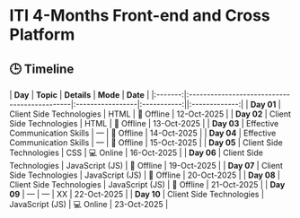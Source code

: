 # ITI 4-Months Front-end and Cross Platform

## 🕒 Timeline

| **Day** | **Topic** | **Details** | **Mode** | **Date** |
|:-------:|:---------------------------------------------|:-----------------|:-----------:||:-------------:|
| **Day 01** | Client Side Technologies | HTML | 🏫 Offline | 12-Oct-2025 |
| **Day 02** | Client Side Technologies | HTML | 🏫 Offline | 13-Oct-2025 |
| **Day 03** | Effective Communication Skills | — | 🏫 Offline | 14-Oct-2025 |
| **Day 04** | Effective Communication Skills | — | 🏫 Offline | 15-Oct-2025 |
| **Day 05** | Client Side Technologies | CSS | 💻 Online | 16-Oct-2025 |
| **Day 06** | Client Side Technologies | JavaScript (JS) | 🏫 Offline | 19-Oct-2025 |
| **Day 07** | Client Side Technologies | JavaScript (JS) | 🏫 Offline | 20-Oct-2025 |
| **Day 08** | Client Side Technologies | JavaScript (JS) | 🏫 Offline | 21-Oct-2025 |
| **Day 09** | — | — | XX | 22-Oct-2025 |
| **Day 10** | Client Side Technologies | JavaScript (JS) | 💻 Online | 23-Oct-2025 |
